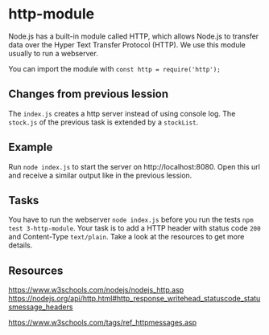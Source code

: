 # http-module

Node.js has a built-in module called HTTP, which allows Node.js to transfer data over the Hyper Text Transfer Protocol (HTTP).
We use this module usually to run a webserver.

You can import the module with `const http = require('http');`

## Changes from previous lession

The `index.js` creates a http server instead of using console log. The `stock.js` of the previous task is extended by a `stockList`.

## Example

Run `node index.js` to start the server on http://localhost:8080. Open this url and receive a similar output like in the previous lession.

## Tasks

You have to run the webserver `node index.js` before you run the tests `npm test 3-http-module`. Your task is to add a HTTP header with status code `200` and Content-Type `text/plain`. Take a look at the resources to get more details.

## Resources

https://www.w3schools.com/nodejs/nodejs_http.asp
https://nodejs.org/api/http.html#http_response_writehead_statuscode_statusmessage_headers

https://www.w3schools.com/tags/ref_httpmessages.asp
